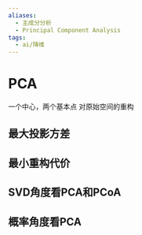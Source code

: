 ```yaml
---
aliases:
  - 主成分分析
  - Principal Component Analysis
tags:
  - ai/降维
---
```


# PCA
一个中心，两个基本点
对原始空间的重构

## 最大投影方差


## 最小重构代价



## SVD角度看PCA和PCoA





## 概率角度看PCA

